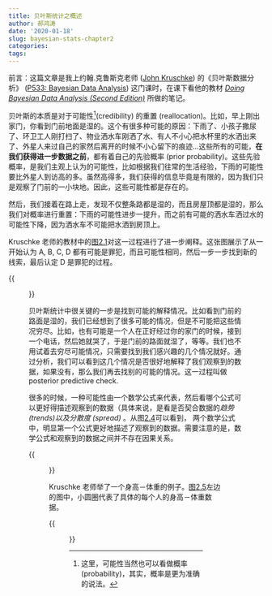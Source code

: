 ```yaml
---
title: 贝叶斯统计之概述
author: 郝鸿涛
date: '2020-01-18'
slug: bayesian-stats-chapter2
categories:
tags:
---
```


前言：这篇文章是我上约翰.克鲁斯克老师 ([John Kruschke](https://psych.indiana.edu/directory/faculty/kruschke-john.html)) 的《贝叶斯数据分析》 ([P533: Bayesian Data Analysis](https://jkkweb.sitehost.iu.edu/jkkteach/P533/)) 这门课时，在课下看他的教材 *[Doing Bayesian Data Analysis (Second Edition)](https://www.sciencedirect.com/book/9780124058880/doing-bayesian-data-analysis)* 所做的笔记。

贝叶斯的本质是对于可能性[^1](credibility) 的重置 (reallocation)。比如，早上刚出家门，你看到门前地面是湿的。这个有很多种可能的原因：下雨了、小孩子撒尿了、环卫工人刚打扫了、物业洒水车刚洒了水、有人不小心把水杯里的水洒出来了、外星人来过自己的家然后离开的时候不小心留下的痕迹...这些所有的可能，**在我们获得进一步数据之前**，都有着自己的先验概率 (prior probability)。这些先验概率，是我们主观上认为的可能性，比如根据我们往常的生活经验，下雨的可能性要比外星人到访高的多。虽然高得多，我们获得的信息毕竟是有限的，因为我们只是观察了门前的一小块地。因此，这些可能性都是存在的。

然后，我们接着在路上走，发现不仅整条路都是湿的，而且房屋顶都是湿的，那么我们对概率进行重置：下雨的可能性进步一提升，而之前有可能的洒水车洒过水的可能性下降，因为洒水车不可能把水洒到房顶上。

Kruschke 老师的教材中的[图2.1](https://www.sciencedirect.com/science/article/pii/B9780124058880000027#f0010)对这一过程进行了进一步阐释。这张图展示了从一开始认为 A, B, C, D 都有可能是罪犯，而且可能性相同，然后一步一步找到新的线索，最后认定 D 是罪犯的过程。 

{{<figure src="https://ars.els-cdn.com/content/image/3-s2.0-B9780124058880000027-f02-01-9780124058880.jpg" title="图2.1, 来源: Kruschke 老师的教材 p.17">}}

贝叶斯统计中很关键的一步是找到可能的解释情况。比如看到门前的路面是湿的，我们已经想到了很多可能的情况，但是不可能把这些情况穷尽。比如，也有可能是一个人在正好经过你的家门的时候，接到一个电话，然后她就哭了，于是门前的路面就湿了，等等。我们也不用试着去穷尽可能情况，只需要找到我们感兴趣的几个情况就好。通过分析，我们可以看到这几个情况是否很好地解释了我们观察到的数据，如果没有，那么我们再去找别的可能的情况。这一过程叫做 posterior predictive check. 

很多的时候，一种可能性由一个数学公式来代表，然后看哪个公式可以更好得描述观察到的数据（具体来说，是看是否契合数据的*趋势 (trends)*以及*分散度 (spread)* 。从图[2.4](https://www.sciencedirect.com/science/article/pii/B9780124058880000027#f0025)可以看到， 两个数学公式中，明显第一个公式更好地描述了观察到的数据。需要注意的是，数学公式和观察到的数据之间并不存在因果关系。

{{<figure src="https://ars.els-cdn.com/content/image/3-s2.0-B9780124058880000027-f02-04-9780124058880.jpg" title="图2.4, 来源: Kruschke 老师的教材 p.23">}}


Kruschke 老师举了一个身高－体重的例子。[图2.5](https://www.sciencedirect.com/science/article/pii/B9780124058880000027#f0030)左边的图中，小圆圈代表了具体的每个人的身高－体重数据。


{{<figure src="https://ars.els-cdn.com/content/image/3-s2.0-B9780124058880000027-f02-05-9780124058880.jpg" title="图2.5, 来源: Kruschke 老师的教材 p.26">}}


[^1]: 这里，可能性当然也可以看做概率 (probability)，其实，概率是更为准确的说法。




